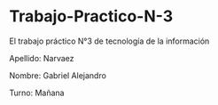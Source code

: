 # Trabajo-Practico-N-3
El trabajo práctico N°3 de tecnología de la información

Apellido: Narvaez

Nombre: Gabriel Alejandro

Turno: Mañana
